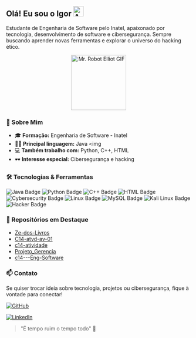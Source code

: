 ## Olá! Eu sou o Igor <img src="https://raw.githubusercontent.com/7oSkaaa/7oSkaaa/refs/heads/main/Images/about_me.gif" alt="About Me Gif" height="28">

Estudante de Engenharia de Software pelo Inatel, apaixonado por tecnologia, desenvolvimento de software e cibersegurança. Sempre buscando aprender novas ferramentas e explorar o universo do hacking ético.     
<div align="center">
<img src="https://media.giphy.com/media/v1.Y2lkPTc5MGI3NjExdjFvM2hrdXYxZWtmZnlkcjUwdTdwbTB4dTI4eWt4a3N4MHpiOHM0MiZlcD12MV9naWZzX3NlYXJjaCZjdD1n/lp3GUtG2waC88/giphy.gif" alt="Mr. Robot Elliot GIF" alt="Descrição" width="150">
</div>

### 🚀 Sobre Mim

- 🎓 **Formação:** Engenharia de Software - Inatel            
- 🧑‍💻 **Principal linguagem:** Java  <img 
- 💻 **Também trabalho com:** Python, C++, HTML
- 🕶️ **Interesse especial:** Cibersegurança e hacking


### 🛠️ Tecnologias & Ferramentas

![Java Badge](https://img.shields.io/badge/Java-ED8B00?style=for-the-badge&logo=java&logoColor=white)
![Python Badge](https://img.shields.io/badge/Python-3776AB?style=for-the-badge&logo=python&logoColor=white)
![C++ Badge](https://img.shields.io/badge/C++-00599C?style=for-the-badge&logo=cplusplus&logoColor=white)
![HTML Badge](https://img.shields.io/badge/HTML5-E34F26?style=for-the-badge&logo=html5&logoColor=white)
![Cybersecurity Badge](https://img.shields.io/badge/Cybersecurity-232F3E?style=for-the-badge&logo=protonvpn&logoColor=white)
![Linux Badge](https://img.shields.io/badge/Linux-FCC624?style=for-the-badge&logo=linux&logoColor=black)
![MySQL Badge](https://img.shields.io/badge/MySQL-4479A1?style=for-the-badge&logo=mysql&logoColor=white)
![Kali Linux Badge](https://img.shields.io/badge/Kali_Linux-557C94?style=for-the-badge&logo=kalilinux&logoColor=white)
![Hacker Badge](https://img.shields.io/badge/Hacker-EA1B2F?style=for-the-badge&logo=hackthebox&logoColor=white)


### 🌟 Repositórios em Destaque

- [Ze-dos-Livros](https://github.com/C14-2025/Ze-dos-Livros)
- [C14-atvd-av-01](https://github.com/Sanak3/C14-atvd-av-01)
- [c14-atividade](https://github.com/Sanak3/c14-atividade)
- [Projeto_Gerencia](https://github.com/AndreLomb/Projeto_Gerencia)
- [c14---Eng-Software](https://github.com/Sanak3/c14---Eng-Software)


### 📫 Contato

Se quiser trocar ideia sobre tecnologia, projetos ou cibersegurança, fique à vontade para conectar!

[![GitHub](https://img.shields.io/badge/GitHub-181717?style=for-the-badge&logo=github&logoColor=white)](https://github.com/Sanak3)

[![LinkedIn](https://img.shields.io/badge/LinkedIn-0A66C2?style=for-the-badge&logo=linkedin&logoColor=white)](https://www.linkedin.com/in/igor-araujo-f/)

> "É tempo ruim o tempo todo" 🥋



